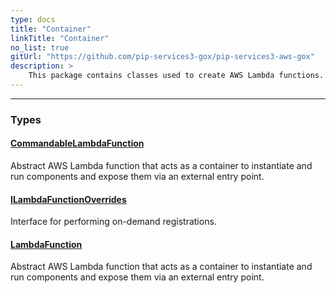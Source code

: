 ```yaml
---
type: docs
title: "Container"
linkTitle: "Container"
no_list: true
gitUrl: "https://github.com/pip-services3-gox/pip-services3-aws-gox"
description: >
    This package contains classes used to create AWS Lambda functions.
---
```

---

<div class="module-body"> 

### Types

#### [CommandableLambdaFunction](commandable_lambda_function)
Abstract AWS Lambda function that acts as a container to instantiate and run components and expose them via an external entry point.


#### [ILambdaFunctionOverrides](ilambda_function_overrides)
Interface for performing on-demand registrations.

#### [LambdaFunction](lambda_function)
Abstract AWS Lambda function that acts as a container to instantiate and run components and expose them via an external entry point.

</div>
